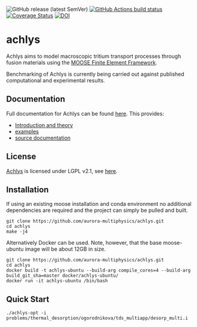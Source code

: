 ![GitHub release (latest SemVer)](https://img.shields.io/github/v/release/aurora-multiphysics/achlys)
[![GitHub Actions build status](https://github.com/aurora-multiphysics/achlys/actions/workflows/main.yml/badge.svg?event=push)](https://github.com/aurora-multiphysics/achlys/actions/workflows/main.yml)
[![Coverage Status](https://coveralls.io/repos/github/aurora-multiphysics/achlys/badge.svg?branch=master)](https://coveralls.io/github/aurora-multiphysics/achlys?branch=master)
[![DOI](https://zenodo.org/badge/394964935.svg)](https://zenodo.org/badge/latestdoi/394964935)

achlys
=====

Achlys aims to model macroscopic tritium transport processes through fusion materials using the 
[MOOSE Finite Element Framework](http://mooseframework.org).

Benchmarking of Achlys is currently being carried out against published computational and experimental results.

## Documentation

Full documentation for Achlys can be found [here](https://aurora-multiphysics.github.io/achlys/).
This provides:

- [Introduction and theory](https://aurora-multiphysics.github.io/achlys/module/introduction.html)
- [examples](https://aurora-multiphysics.github.io/achlys/module/examples/index.html)
- [source documentation](https://aurora-multiphysics.github.io/achlys/source/index.html)

## License

[Achlys](https://github.com/aurora-multiphysics/achlys) is licensed under LGPL v2.1, see [here](https://github.com/aurora-multiphysics/achlys/blob/maaster/LICENSE).

## Installation

If using an existing moose installation and conda environment no additional dependencies are required and the project can simply be pulled and built.

```
git clone https://github.com/aurora-multiphysics/achlys.git
cd achlys
make -j4
```

Alternatively Docker can be used. Note, however, that the base moose-ubuntu image will be about 12GB in size.

```
git clone https://github.com/aurora-multiphysics/achlys.git
cd achlys
docker build -t achlys-ubuntu --build-arg compile_cores=4 --build-arg build_git_sha=master docker/achlys-ubuntu/
docker run -it achlys-ubuntu /bin/bash
```

## Quick Start

```
./achlys-opt -i problems/thermal_desorption/ogorodnikova/tds_multiapp/desorp_multi.i
```
